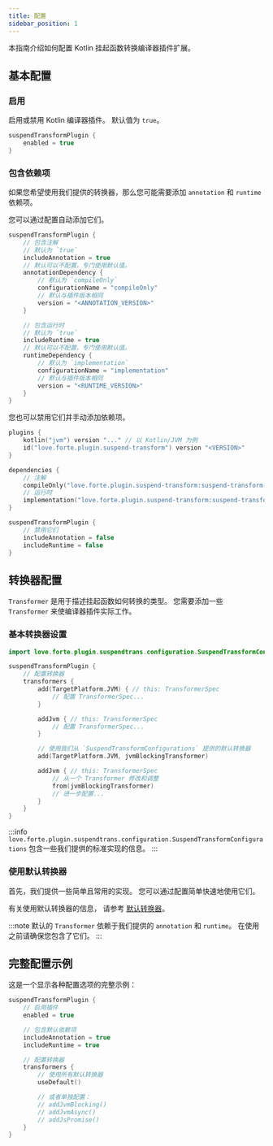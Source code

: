 ```yaml
---
title: 配置
sidebar_position: 1
---
```


本指南介绍如何配置 Kotlin 挂起函数转换编译器插件扩展。

## 基本配置

### 启用

启用或禁用 Kotlin 编译器插件。
默认值为 `true`。

```kotlin
suspendTransformPlugin {
    enabled = true
}
```

### 包含依赖项

如果您希望使用我们提供的转换器，那么您可能需要添加 `annotation` 和 `runtime` 依赖项。

您可以通过配置自动添加它们。

```kotlin
suspendTransformPlugin {
    // 包含注解
    // 默认为 `true`
    includeAnnotation = true
    // 默认可以不配置，专门使用默认值。
    annotationDependency {
        // 默认为 `compileOnly`
        configurationName = "compileOnly"
        // 默认与插件版本相同
        version = "<ANNOTATION_VERSION>"
    }

    // 包含运行时
    // 默认为 `true`
    includeRuntime = true
    // 默认可以不配置，专门使用默认值。
    runtimeDependency {
        // 默认为 `implementation`
        configurationName = "implementation"
        // 默认与插件版本相同
        version = "<RUNTIME_VERSION>"
    }
}
```

您也可以禁用它们并手动添加依赖项。

```kotlin
plugins {
    kotlin("jvm") version "..." // 以 Kotlin/JVM 为例
    id("love.forte.plugin.suspend-transform") version "<VERSION>"
}

dependencies {
    // 注解
    compileOnly("love.forte.plugin.suspend-transform:suspend-transform-annotation:<VERSION>")
    // 运行时
    implementation("love.forte.plugin.suspend-transform:suspend-transform-runtime:<VERSION>")
}

suspendTransformPlugin {
    // 禁用它们
    includeAnnotation = false
    includeRuntime = false
}
```

## 转换器配置

`Transformer` 是用于描述挂起函数如何转换的类型。
您需要添加一些 `Transformer` 来使编译器插件实际工作。

### 基本转换器设置

```kotlin
import love.forte.plugin.suspendtrans.configuration.SuspendTransformConfigurations

suspendTransformPlugin {
    // 配置转换器
    transformers {
        add(TargetPlatform.JVM) { // this: TransformerSpec
            // 配置 TransformerSpec...
        }

        addJvm { // this: TransformerSpec
            // 配置 TransformerSpec...
        }

        // 使用我们从 `SuspendTransformConfigurations` 提供的默认转换器
        add(TargetPlatform.JVM, jvmBlockingTransformer)

        addJvm { // this: TransformerSpec
            // 从一个 Transformer 修改和调整
            from(jvmBlockingTransformer)
            // 进一步配置...
        }
    }
}
```

:::info
`love.forte.plugin.suspendtrans.configuration.SuspendTransformConfigurations`
包含一些我们提供的标准实现的信息。
:::


### 使用默认转换器

首先，我们提供一些简单且常用的实现。
您可以通过配置简单快速地使用它们。

有关使用默认转换器的信息，
请参考 [默认转换器](./default-transformers.md)。

:::note
默认的 `Transformer` 依赖于我们提供的 `annotation` 和 `runtime`。
在使用之前请确保您包含了它们。
:::


## 完整配置示例

这是一个显示各种配置选项的完整示例：

```kotlin
suspendTransformPlugin {
    // 启用插件
    enabled = true

    // 包含默认依赖项
    includeAnnotation = true
    includeRuntime = true

    // 配置转换器
    transformers {
        // 使用所有默认转换器
        useDefault()

        // 或者单独配置：
        // addJvmBlocking()
        // addJvmAsync()
        // addJsPromise()
    }
}
```
